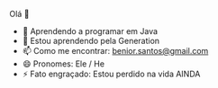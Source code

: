 Olá 👋

<!--Benior/Benior** is a ✨ _special_ ✨ repository because its `README.md` (this file) appears on your GitHub profile.
Here are some ideas to get you started:
-->

- 🔭 Aprendendo a programar em Java
- 🌱 Estou aprendendo pela Generation
- 📫 Como me encontrar: benior.santos@gmail.com
- 😄 Pronomes: Ele / He
- ⚡ Fato engraçado: Estou perdido na vida AINDA
